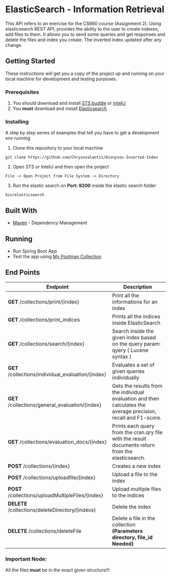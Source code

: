 # ElasticSearch - Information Retrieval
This API refers to an exercise for the CS660 course (Assignment 2). Using elasticsearch REST API, provides the ability to the user to create indexes, add files to them. It allows you to send some queries and get responses and delete the files and index you create. The inverted index updated after any change. 


##  Getting Started
These instructions will get you a copy of the project up and running on your local machine for development and testing purposes.

### Prerequisites

1. You should download and install [STS buddle](https://spring.io/tools/sts/all) or [InteliJ](https://www.jetbrains.com/idea/)
2. You **must** download and install [Elasticsearch](https://www.elastic.co/start)
### Installing

A step by step series of examples that tell you have to get a development env running

1. Clone this repository to your local machine

```
git clone https://github.com/Chrysovalantis/Dionysos-Inverted-Index
```

2. Open STS or InteliJ and then open the project

```
File -> Open Project from File System -> Directory
```
3. Run the elastic search on **Port: 9200** inside the elastic search folder
```
bin/elasticsearch
```

## Built With

* [Maven](https://maven.apache.org/) - Dependency Management

## Running
* Run Spring Boot App
* Test the app using [My Postman Collection](https://www.getpostman.com/collections/1ae116e91bf4b3f8d78c)

## End Points

|Endpoint                               |Description                        |
|---------------------------------------|-----------------------------------|
|**GET**  /collections/print/{index}| Print all the informations for an index |
|**GET**  /collections/print_indices | Prints all the indices inside ElasticSearch |
|**GET**  /collections/search/{index} | Search inside the given index based on the query param: qyery ( Lucene syntax ) |
|**GET** /collections/individual_evaluation/{index}     | Evaluates a set of given queries individually  |
|**GET** /collections/general_evaluation/{index}                  | Gets the results from the individual evaluation and then calculates the average precision, recall and F1-score.|
|**GET** /collections/evaluation_docs/{index}                  | Prints each query from the cran.qry file with the result documents return from the elasticsearch.|
|**POST**  /collections/{index} | Creates a new index|
|**POST**  /collections/uploadfile/{index} | Upload a file to the index|
|**POST** /collections/uploadMultipleFiles/{index}| Upload multiple files to the indices|
|**DELETE** /collections/deleteDirectory/{indexs}   | Delete the index|
|**DELETE** /collections/deleteFile    | Delete a file in the collection **(Parameters directory, file_id Needed)** |

### Important Node:
All the files **must** be in the exact given structure!!!
